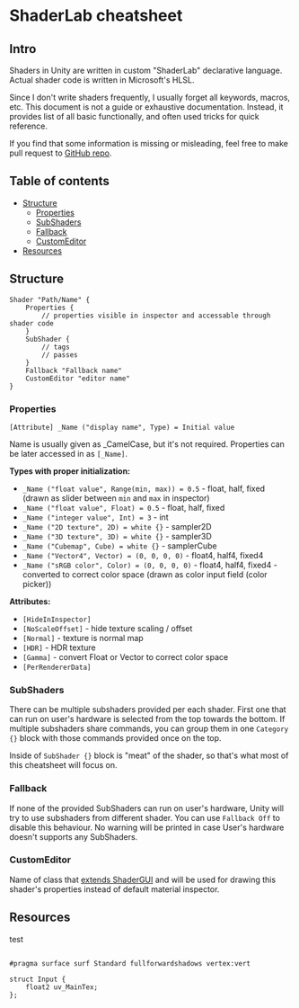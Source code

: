 # ShaderLab cheatsheet

## Intro
Shaders in Unity are written in custom "ShaderLab" declarative language. Actual shader code is written in Microsoft's HLSL.

Since I don't write shaders frequently, I usually forget all keywords, macros, etc. This document is not a guide or exhaustive documentation. Instead, it provides list of all basic functionally, and often used tricks for quick reference.

If you find that some information is missing or misleading, feel free to make pull request to [GitHub repo](https://github.com/dario-zubovic/UnityShadersCheatsheet/).

## Table of contents
- [Structure](#structure)
	- [Properties](#properties)
	- [SubShaders](#subshaders)
	- [Fallback](#fallback)
	- [CustomEditor](#customeditor)
- [Resources](#resources)

## Structure
```ShaderLab
Shader "Path/Name" {
	Properties {
		// properties visible in inspector and accessable through shader code
	}
	SubShader {
		// tags
		// passes	
	}
	Fallback "Fallback name"
	CustomEditor "editor name"
}
```

### Properties
```ShaderLab
[Attribute] _Name ("display name", Type) = Initial value
```

Name is usually given as \_CamelCase, but it's not required. Properties can be later accessed in as `[_Name]`.

**Types with proper initialization:**
- `_Name ("float value", Range(min, max)) = 0.5` - float, half, fixed (drawn as slider between `min` and `max` in inspector)
- `_Name ("float value", Float) = 0.5` - float, half, fixed
- `_Name ("integer value", Int) = 3` - int
- `_Name ("2D texture", 2D) = white {}` - sampler2D
- `_Name ("3D texture", 3D) = white {}` - sampler3D
- `_Name ("Cubemap", Cube) = white {}` - samplerCube
- `_Name ("Vector4", Vector) = (0, 0, 0, 0)` - float4, half4, fixed4
- `_Name ("sRGB color", Color) = (0, 0, 0, 0)` - float4, half4, fixed4 - converted to correct color space (drawn as color input field (color picker))

**Attributes:**
- `[HideInInspector]`
- `[NoScaleOffset]` - hide texture scaling / offset
- `[Normal]` - texture is normal map
- `[HDR]` - HDR texture
- `[Gamma]` - convert Float or Vector to correct color space
- `[PerRendererData]`

### SubShaders
There can be multiple subshaders provided per each shader. First one that can run on user's hardware is selected from the top towards the bottom. If multiple subshaders share commands, you can group them in one `Category {}` block with those commands provided once on the top.

Inside of `SubShader {}` block is "meat" of the shader, so that's what most of this cheatsheet will focus on.

### Fallback
If none of the provided SubShaders can run on user's hardware, Unity will try to use subshaders from different shader. You can use `Fallback Off` to disable this behaviour. No warning will be printed in case User's hardware doesn't supports any SubShaders.

### CustomEditor
Name of class that [extends ShaderGUI](https://docs.unity3d.com/Manual/SL-CustomShaderGUI.html) and will be used for drawing this shader's properties instead of default material inspector.

## Resources

test
```HLSL

#pragma surface surf Standard fullforwardshadows vertex:vert

struct Input {
	float2 uv_MainTex;
};
```
